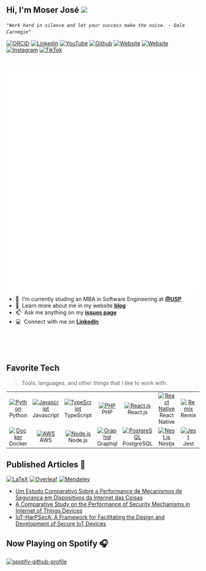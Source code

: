 ## Hi, I'm Moser José <img src="https://media.giphy.com/media/hvRJCLFzcasrR4ia7z/giphy.gif" width="30" >

_`"Work hard in silence and let your success make the noise. - Dale Carnegie"`_<be>

[![ORCID](https://img.shields.io/badge/ORCID-A6CE39?style=flat-square&logo=orcid&logoColor=white)](https://orcid.org/0000-0002-9374-2091)
[![Linkedin](https://img.shields.io/badge/LinkedIn-0077B5?style=flat-square&logo=linkedin&logoColor=white)](https://linkedin.com/in/moser-jose)
[![YouTube](https://komarev.com/ghpvc/?username=moser-jose&style=flat-square)](https://github.com/moser-jose)
[![Github](https://img.shields.io/github/followers/moser-jose?style=flat-square&logo=github&color=red)](https://github.com/moser-jose)
[![Website](https://img.shields.io/website?url=https%3A%2F%2Fmoserjose.com&style=flat-square
)](https://moserjose.com)
[![Website](https://img.shields.io/youtube/channel/views/UC1v8-gaGTQCyNJvL4xXcI-g?style=flat-square&logo=youtube
)](https://www.youtube.com/@moserando)
[![Instagram](https://img.shields.io/badge/Instagram-E4405F?style=flat-square&logo=instagram&logoColor=white)](https://instagram.com/mosmmy) 
[![TikTok](https://img.shields.io/badge/TikTok-000000?style=flat-square&logo=tiktok&logoColor=white)](https://tiktok.com/@mosmmy)

<br>

<img src="https://raw.githubusercontent.com/moser-jose/mo-stats/master/generated/overview.svg#gh-light-mode-only"
       alt="moser-jose light" align="right" />
<img src="https://raw.githubusercontent.com/moser-jose/mo-stats/master/generated/overview.svg#gh-dark-mode-only"
       alt="moser-jose dark" align="right" />

- :seedling: &nbsp;I’m currently studing an MBA in Software Engineering at **[@USP]**
- :book: &nbsp;Learn more about me in my website **[blog]**
- :mailbox: &nbsp;Ask me anything on my **[issues page]**
- :computer: &nbsp;Connect with me on **[LinkedIn]**

<br>
<br>
<br>

<h2 align="left" id="moser-jose">Favorite Tech</h2>

> Tools, languages, and other things that I like to work with.

<table>
  <tr>
    <td align="center" width="96">
      <a href="#moser-jose">
        <img src="https://upload.wikimedia.org/wikipedia/commons/c/c3/Python-logo-notext.svg" width="48" height="48" alt="Python" />
      </a>
      <br>Python
    </td>
    <td align="center" width="96">
      <a href="#moser-jose">
        <img src="https://upload.wikimedia.org/wikipedia/commons/9/99/Unofficial_JavaScript_logo_2.svg" width="48" height="48" alt="Javascript" />
      </a>
      <br>Javascript
    </td>
    <td align="center" width="96">
      <a href="#moser-jose">
        <img src="https://upload.wikimedia.org/wikipedia/commons/4/4c/Typescript_logo_2020.svg" width="48" height="48" alt="TypeScript" />
      </a>
      <br>TypeScript
    </td>
    <td align="center" width="96">
      <a href="#moser-jose">
        <img src="https://upload.wikimedia.org/wikipedia/commons/2/27/PHP-logo.svg" width="48" height="48" alt="PHP" />
      </a>
      <br>PHP
    </td>
    <td align="center" width="96">
      <a href="#moser-jose">
        <img src="https://upload.wikimedia.org/wikipedia/commons/a/a7/React-icon.svg" width="48" height="48" alt="React.js" />
      </a>
      <br>React.js
    </td>
    <td align="center" width="96">
      <a href="#moser-jose">
        <img src="https://upload.wikimedia.org/wikipedia/commons/a/a7/React-icon.svg" width="48" height="48" alt="React Native" />
      </a>
      <br>React Native
    </td>
    <td align="center" width="96">
      <a href="#moser-jose" >
        <img src="https://remix.run/_brand/remix-letter-glowing.svg" width="48" height="48" alt="Remix" />
      </a>
      <br>Remix
    </td>
    <td align="center" width="96"> 
      <a href="#moser-jose">
         <img src="./img/nextjs.svg#gh-dark-mode-only" alt="Next.js dark"  width="48" height="48"  />
      </a>
      <br>Next.js
    </td>
    <td align="center"  width="96">
      <a href="#moser-jose">
        <img src="https://www.svgrepo.com/download/373591/expo.svg" width="48" height="48" alt="Expo" />
      </a>
      <br>Expo
    </td>
    <td align="center" width="96">
      <a href="#moser-jose" >
        <img src="https://www.svgrepo.com/download/353985/laravel.svg" width="48" height="48" alt="Laravel" />
      </a>
      <br>Laravel
    </td>
  </tr>
    <tr>
    <td align="center" width="96">
      <a href="#moser-jose">
        <img src="https://www.svgrepo.com/download/373553/docker.svg" width="48" height="48" alt="Docker" />
      </a>
      <br>Docker
    </td>
    <td align="center" width="96">
      <a href="#moser-jose">
        <img src="https://www.svgrepo.com/download/448266/aws.svg" width="48" height="48" alt="AWS" />
      </a>
      <br>AWS
    </td>
    <td align="center" width="96">
      <a href="#moser-jose">
        <img src="https://www.svgrepo.com/download/452075/node-js.svg" width="48" height="48" alt="Node.js" />
      </a>
      <br>Node.js
    </td>
    <td align="center" width="96">
      <a href="#moser-jose">
        <img src="https://www.svgrepo.com/download/353834/graphql.svg" width="48" height="48" alt="Graphql" />
      </a>
      <br>Graphql
    </td>
    <td align="center" width="96">
      <a href="#moser-jose">
        <img src="https://www.svgrepo.com/download/303301/postgresql-logo.svg" width="48" height="48" alt="PostgreSQL" />
      </a>
      <br>PostgreSQL
    </td>
    <td align="center" width="96">
      <a href="#moser-jose">
        <img src="https://www.svgrepo.com/download/354107/nestjs.svg" width="48" height="48" alt="Nest.js" />
      </a>
      <br>Nestjs
    </td>
    <td align="center" width="96">
      <a href="#moser-jose" >
        <img src="https://www.svgrepo.com/download/353930/jest.svg" width="48" height="48" alt="Jest" />
      </a>
      <br>Jest
    </td>
    <td align="center" width="96"> 
      <a href="#moser-jose" >
        <img src="https://www.svgrepo.com/download/373776/light-prisma.svg" width="48" height="48" alt="Prisma" />
      </a>
      <br>Prisma
    </td>
    <td align="center"  width="96">
      <a href="#moser-jose">
        <img src="https://www.svgrepo.com/download/374118/tailwind.svg" width="48" height="48" alt="Tailwind" />
      </a>
      <br>Tailwind
    </td>
    <td align="center" width="96">
      <a href="#moser-jose" >
        <img src="https://user-images.githubusercontent.com/958486/218346783-72be5ae3-b953-4dd7-b239-788a882fdad6.svg" width="48" height="48" alt="Grafana" />
      </a>
      <br>Zustand
    </td>
  </tr>
</table>

## Published Articles :bookmark:
<a href="#"><img alt="LaTeX" src="https://img.shields.io/badge/LaTeX-%23008000.svg?logo=latex&logoColor=white"></a>
<a href="#"><img alt="Overleaf" src="https://img.shields.io/badge/Overleaf-%234ea94b.svg?logo=overleaf&logoColor=white"></a>
<a href="#"><img alt="Mendeley" src="https://img.shields.io/badge/Mendeley-%23E60012.svg?logo=mendeley&logoColor=white"></a>
<ul>
  
  <li>
     <a href="https://revista.ispsn.org/index.php/rsn/article/view/216" >
     Um Estudo Comparativo Sobre a Performance de Mecanismos de Segurança em Dispositivos da Internet das Coisas
    </a>
  </li>
    <li>
     <a href="https://doi.org/10.20944/preprints202306.0529.v1" >
       A Comparative Study on the Performance of Security Mechanisms in Internet of Things Devices
    </a>
    </li>
  <li>
     <a href="https://doi.org/10.1145/3339252.3340514" >
       IoT-HarPSecA: A Framework for Facilitating the Design and Development of Secure loT Devices
    </a>
  </li>
</ul>

<h2 align="left" id="moser-jose">Now Playing on Spotify 🎧</h2>

[![spotify-github-profile](https://spotify-github-profile.kittinanx.com/api/view?uid=31ysjk6lm4yfllc3tkk5pccomv7e&cover_image=true&theme=natemoo-re&show_offline=true&background_color=121212&interchange=false&bar_color=53b14f&bar_color_cover=true)](https://spotify-github-profile.kittinanx.com/api/view?uid=31ysjk6lm4yfllc3tkk5pccomv7e&redirect=true)

<!-- links -->

[@USP]: https://usp.br "USP Home"
[issues page]: https://github.com/moser-jose/moser-jose/issues "moser-jose/issues"
[linkedin]: https://www.linkedin.com/in/moser-jose "Moser José LinkedIn"
[website]: https://moserjose.com "Moser José/website"
[blog]: https://moserjose.com "My Blog"
